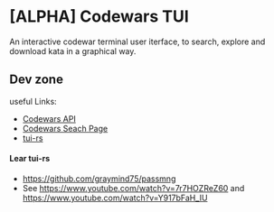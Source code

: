 # [ALPHA] Codewars TUI

An interactive codewar terminal user iterface, to search, explore and download kata in a graphical way.

## Dev zone

useful Links:

- [Codewars API](https://dev.codewars.com/#users-api)
- [Codewars Seach Page](https://www.codewars.com/kata/search)
- [tui-rs](https://github.com/fdehau/tui-rs)

#### Lear tui-rs

- https://github.com/graymind75/passmng
- See https://www.youtube.com/watch?v=7r7HOZReZ60 and https://www.youtube.com/watch?v=Y917bFaH_IU

